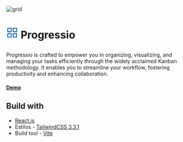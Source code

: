 ![grid](https://github.com/matiasgimenezdev/progressio/assets/117539520/90965943-02c5-42ec-8e1a-00f9304b2bf6)<h1>
<svg xmlns="http://www.w3.org/2000/svg" width="32" height="32" viewBox="0 0 24 24" fill="none" stroke="#2C74B3" stroke-width="2" stroke-linecap="round" stroke-linejoin="round" class="feather feather-grid"><rect x="3" y="3" width="7" height="7"></rect><rect x="14" y="3" width="7" height="7"></rect><rect x="14" y="14" width="7" height="7"></rect><rect x="3" y="14" width="7" height="7"></rect></svg>
Progressio

</h1>

<p> Progressio is crafted to empower you in organizing, visualizing, and managing your tasks efficiently through the widely acclaimed Kanban methodology. It enables you to streamline your workflow, fostering productivity and enhancing collaboration.</p>

#### [Demo](https://progressio.vercel.app/)

## Build with

-   [React.js](https://react.dev/)
-   Estilos - [TailwindCSS 3.3.1](https://tailwindcss.com/docs/installation)
-   Build tool - [Vite](https://vitejs.dev/)
